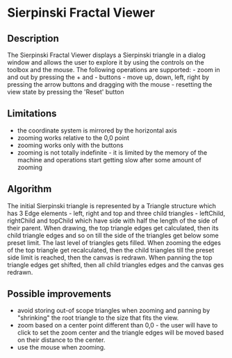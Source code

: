 # Sierpinski Fractal Viewer

## Description
The Sierpinski Fractal Viewer displays a Sierpinski triangle in a dialog window
 and allows the user to explore it by using the controls on the toolbox and the mouse.
The following operations are supported:
    - zoom in and out by pressing the + and - buttons
    - move up, down, left, right by pressing the arrow buttons and dragging with the mouse
    - resetting the view state by pressing the 'Reset' button

## Limitations
- the coordinate system is mirrored by the horizontal axis
- zooming works relative to the 0,0 point
- zooming works only with the buttons
- zooming is not totally indefinite - it is limited by the memory of the machine and operations start getting slow
 after some amount of zooming

## Algorithm
The initial Sierpinski triangle is represented by a Triangle structure which has 3 Edge elements - left, right and top
and three child triangles - leftChild, rightChild and topChild which have side with half the length of the side
of their parent.
When drawing, the top triangle edges get calculated, then its child triangle edges and so on till the side
of the triangles get below some preset limit. The last level of triangles gets filled.
When zooming the edges of the top triangle get recalculated, then the child triangles till the preset side limit is
reached, then the canvas is redrawn.
When panning the top triangle edges get shifted, then all child triangles edges and the canvas ges redrawn.

## Possible improvements
- avoid storing out-of scope triangles when zooming and panning by "shrinking" the root triangle to the size that
fits the view.
- zoom based on a center point different than 0,0 - the user will have to click to set the zoom center and
the triangle edges will be moved based on their distance to the center.
- use the mouse when zooming.